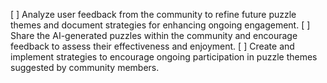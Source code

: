 [ ] Analyze user feedback from the community to refine future puzzle themes and document strategies for enhancing ongoing engagement.
[ ] Share the AI-generated puzzles within the community and encourage feedback to assess their effectiveness and enjoyment.
[ ] Create and implement strategies to encourage ongoing participation in puzzle themes suggested by community members.